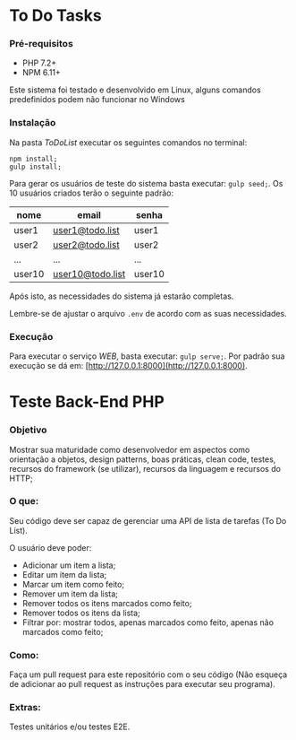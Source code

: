 # To Do Tasks

### Pré-requisitos
* PHP 7.2+
* NPM 6.11+

Este sistema foi testado e desenvolvido em Linux,
alguns comandos predefinidos podem não funcionar no Windows

### Instalação
Na pasta *ToDoList* executar os seguintes comandos no terminal:
```shell script
npm install;
gulp install;
```
Para gerar os usuários de teste do sistema basta executar: ``gulp seed;``.
Os 10 usuários criados terão o seguinte padrão:

| nome | email | senha |
| --- | --- | --- |
| user1 | user1@todo.list | user1 |
| user2 | user2@todo.list | user2 |
| ... | ... | ... |
| user10 | user10@todo.list | user10 |

Após isto, as necessidades do sistema já estarão completas.

Lembre-se de ajustar o arquivo ``.env`` de acordo com as suas necessidades.

### Execução
Para executar o serviço *WEB*, basta executar: ``gulp serve;``.
Por padrão sua execução se dá em: [http://127.0.0.1:8000](http://127.0.0.1:8000).

# Teste Back-End PHP

### Objetivo
Mostrar sua maturidade como desenvolvedor em aspectos como orientação a objetos, design patterns,
boas práticas, clean code, testes, recursos do framework (se utilizar), recursos da linguagem e recursos do HTTP;

### O que:
Seu código deve ser capaz de gerenciar uma API de lista de tarefas (To Do List).

O usuário deve poder:
- Adicionar um item a lista;
- Editar um item da lista;
- Marcar um item como feito;
- Remover um item da lista;
- Remover todos os itens marcados como feito;
- Remover todos os itens da lista;
- Filtrar por: mostrar todos, apenas marcados como feito, apenas não marcados como feito;

### Como:
Faça um pull request para este repositório com o seu código (Não esqueça de adicionar ao pull request as instruções
para executar seu programa).

### Extras:
Testes unitários e/ou testes E2E.
